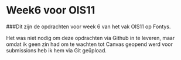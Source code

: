 # Week6 voor OIS11
###Dit zijn de opdrachten voor week 6 van het vak OIS11 op Fontys.

Het was niet nodig om deze opdrachten via Github in te leveren, maar omdat ik geen zin had om te wachten tot Canvas geopend werd voor submissions heb ik hem via Git geüpload.
